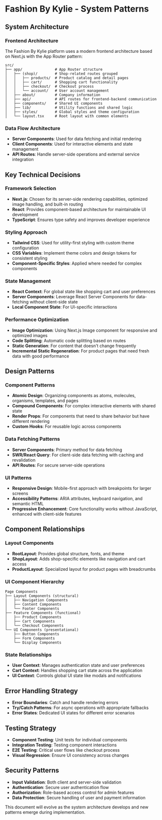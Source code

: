 # Fashion By Kylie - System Patterns

## System Architecture

### Frontend Architecture
The Fashion By Kylie platform uses a modern frontend architecture based on Next.js with the App Router pattern:

```
src/
├── app/               # App Router structure
│   ├── (shop)/        # Shop-related routes grouped
│   │   ├── products/  # Product catalog and detail pages
│   │   ├── cart/      # Shopping cart functionality
│   │   ├── checkout/  # Checkout process
│   │   └── account/   # User account management
│   ├── about/         # Company information
│   ├── api/           # API routes for frontend-backend communication
│   ├── components/    # Shared UI components
│   ├── lib/           # Utility functions and shared logic
│   ├── styles/        # Global styles and theme configuration
│   └── layout.tsx     # Root layout with common elements
```

### Data Flow Architecture
- **Server Components**: Used for data fetching and initial rendering
- **Client Components**: Used for interactive elements and state management
- **API Routes**: Handle server-side operations and external service integration

## Key Technical Decisions

### Framework Selection
- **Next.js**: Chosen for its server-side rendering capabilities, optimized image handling, and built-in routing
- **React**: Provides component-based architecture for maintainable UI development
- **TypeScript**: Ensures type safety and improves developer experience

### Styling Approach
- **Tailwind CSS**: Used for utility-first styling with custom theme configuration
- **CSS Variables**: Implement theme colors and design tokens for consistent styling
- **Component-Specific Styles**: Applied where needed for complex components

### State Management
- **React Context**: For global state like shopping cart and user preferences
- **Server Components**: Leverage React Server Components for data-fetching without client-side state
- **Local Component State**: For UI-specific interactions

### Performance Optimization
- **Image Optimization**: Using Next.js Image component for responsive and optimized images
- **Code Splitting**: Automatic code splitting based on routes
- **Static Generation**: For content that doesn't change frequently
- **Incremental Static Regeneration**: For product pages that need fresh data with good performance

## Design Patterns

### Component Patterns
- **Atomic Design**: Organizing components as atoms, molecules, organisms, templates, and pages
- **Compound Components**: For complex interactive elements with shared state
- **Render Props**: For components that need to share behavior but have different rendering
- **Custom Hooks**: For reusable logic across components

### Data Fetching Patterns
- **Server Components**: Primary method for data fetching
- **SWR/React Query**: For client-side data fetching with caching and revalidation
- **API Routes**: For secure server-side operations

### UI Patterns
- **Responsive Design**: Mobile-first approach with breakpoints for larger screens
- **Accessibility Patterns**: ARIA attributes, keyboard navigation, and semantic HTML
- **Progressive Enhancement**: Core functionality works without JavaScript, enhanced with client-side features

## Component Relationships

### Layout Components
- **RootLayout**: Provides global structure, fonts, and theme
- **ShopLayout**: Adds shop-specific elements like navigation and cart access
- **ProductLayout**: Specialized layout for product pages with breadcrumbs

### UI Component Hierarchy
```
Page Components
├── Layout Components (structural)
│   ├── Navigation Components
│   ├── Content Components
│   └── Footer Components
├── Feature Components (functional)
│   ├── Product Components
│   ├── Cart Components
│   └── Checkout Components
└── UI Components (presentational)
    ├── Button Components
    ├── Form Components
    └── Display Components
```

### State Relationships
- **User Context**: Manages authentication state and user preferences
- **Cart Context**: Handles shopping cart state across the application
- **UI Context**: Controls global UI state like modals and notifications

## Error Handling Strategy
- **Error Boundaries**: Catch and handle rendering errors
- **Try/Catch Patterns**: For async operations with appropriate fallbacks
- **Error States**: Dedicated UI states for different error scenarios

## Testing Strategy
- **Component Testing**: Unit tests for individual components
- **Integration Testing**: Testing component interactions
- **E2E Testing**: Critical user flows like checkout process
- **Visual Regression**: Ensure UI consistency across changes

## Security Patterns
- **Input Validation**: Both client and server-side validation
- **Authentication**: Secure user authentication flow
- **Authorization**: Role-based access control for admin features
- **Data Protection**: Secure handling of user and payment information

This document will evolve as the system architecture develops and new patterns emerge during implementation.